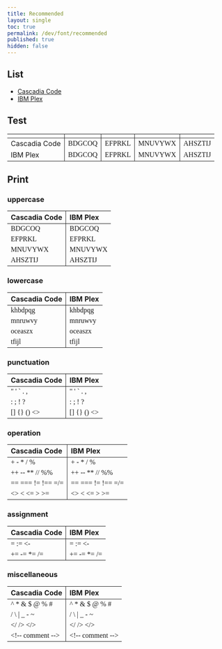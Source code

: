 ```yaml
---
title: Recommended
layout: single
toc: true
permalink: /dev/font/recommended
published: true
hidden: false
---
```


<head>
  <base target="_blank">
  <style>
    .msft {font-family:'Cascadia Code'}
    .ibm  {font-family:'IBM Plex Mono'}
    th,td {border-left:0.01px solid #262626}
    th:first-child,td:first-child {border-left:0}
  </style>
</head>

## List

- [Cascadia Code](https://github.com/microsoft/cascadia-code)
- [IBM Plex](https://www.ibm.com/plex/)

## Test

| <!-- --> | <!-- --> | <!-- --> | <!-- --> | <!-- --> |
| :-   | :- | :- | :- | :- |
| Cascadia Code | <span class="msft"> BDGCOQ </span>  | <span class="msft"> EFPRKL </span>  | <span class="msft"> MNUVYWX </span> | <span class="msft"> AHSZTIJ </span> |
| IBM Plex      | <span class="ibm"> BDGCOQ </span>   | <span class="ibm"> EFPRKL </span>   | <span class="ibm"> MNUVYWX </span>  | <span class="ibm"> AHSZTIJ </span> |

## Print

### uppercase

| Cascadia Code | IBM Plex |
| :-   | :-   |
| <span class="msft"> BDGCOQ </span>  | <span class="ibm"> BDGCOQ </span>  |
| <span class="msft"> EFPRKL </span>  | <span class="ibm"> EFPRKL </span>  |
| <span class="msft"> MNUVYWX </span> | <span class="ibm"> MNUVYWX </span> |
| <span class="msft"> AHSZTIJ </span> | <span class="ibm"> AHSZTIJ </span> |

### lowercase

| Cascadia Code | IBM Plex |
| :-   | :-   |
| <span class="msft"> khbdpqg </span> | <span class="ibm"> khbdpqg </span> |
| <span class="msft"> mnruwvy </span> | <span class="ibm"> mnruwvy </span> |
| <span class="msft"> oceaszx </span> | <span class="ibm"> oceaszx </span> |
| <span class="msft"> tfijl   </span> | <span class="ibm"> tfijl </span>   |

### punctuation

| Cascadia Code | IBM Plex |
| :-   | :-   |
| <span class="msft"> " ' ` . , </span>            | <span class="ibm"> " ' ` . , </span>            |
| <span class="msft"> : ; ! ? </span>              | <span class="ibm"> : ; ! ? </span>              |
| <span class="msft"> [] {} () &lt;&gt; </span>    | <span class="ibm"> [] {} () &lt;&gt; </span>    |
  
### operation

| Cascadia Code | IBM Plex |
| :-   | :-   |
| <span class="msft"> + - * / % </span>                      | <span class="ibm"> + - * / % </span>                      |
| <span class="msft"> ++ \-- ** // %% </span>                | <span class="ibm"> ++ \-- ** // %% </span>                |
| <span class="msft"> == === != !== =/= </span>              | <span class="ibm"> == === != !== =/= </span>              |
| <span class="msft"> &lt;&gt; &lt; &lt;= &gt; &gt;= </span> | <span class="ibm"> &lt;&gt; &lt; &lt;= &gt; &gt;= </span> |

### assignment

| Cascadia Code | IBM Plex |
| :-   | :-   |
| <span class="msft"> = := &lt;- </span>  | <span class="ibm"> = := &lt;- </span>  |
| <span class="msft"> += -= *= /= </span> | <span class="ibm"> += -= *= /= </span> |

### miscellaneous

| Cascadia Code | IBM Plex |
| :-   | :-   |
| <span class="msft"> ^ * & $ @ % # </span>    | <span class="ibm"> ^ * & $ @ % # </span>    |
| <span class="msft"> / \ &#124; _ - ~ </span> | <span class="ibm"> / \ &#124; _ - ~ </span> |
| <span class="msft"> &lt;/ /&gt; &lt;/&gt; </span>    | <span class="ibm"> &lt;/ /&gt; &lt;/&gt; </span>    |
| <span class="msft"> &lt;!\-- comment \--&gt; </span> | <span class="ibm"> &lt;!\-- comment \--&gt; </span> |

